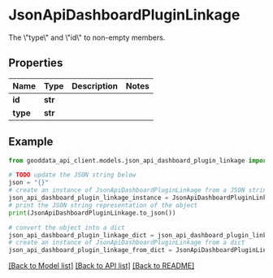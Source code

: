 # JsonApiDashboardPluginLinkage

The \\\"type\\\" and \\\"id\\\" to non-empty members.

## Properties

Name | Type | Description | Notes
------------ | ------------- | ------------- | -------------
**id** | **str** |  | 
**type** | **str** |  | 

## Example

```python
from gooddata_api_client.models.json_api_dashboard_plugin_linkage import JsonApiDashboardPluginLinkage

# TODO update the JSON string below
json = "{}"
# create an instance of JsonApiDashboardPluginLinkage from a JSON string
json_api_dashboard_plugin_linkage_instance = JsonApiDashboardPluginLinkage.from_json(json)
# print the JSON string representation of the object
print(JsonApiDashboardPluginLinkage.to_json())

# convert the object into a dict
json_api_dashboard_plugin_linkage_dict = json_api_dashboard_plugin_linkage_instance.to_dict()
# create an instance of JsonApiDashboardPluginLinkage from a dict
json_api_dashboard_plugin_linkage_from_dict = JsonApiDashboardPluginLinkage.from_dict(json_api_dashboard_plugin_linkage_dict)
```
[[Back to Model list]](../README.md#documentation-for-models) [[Back to API list]](../README.md#documentation-for-api-endpoints) [[Back to README]](../README.md)


